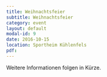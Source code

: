 ```yaml
---
title: Weihnachtsfeier
subtitle: Weihnachtsfeier
category: event
layout: default
modal-id: 9
date: 2016-10-15
location: Sportheim Kühlenfels
pdf:
---
```


Weitere Informationen folgen in Kürze.
